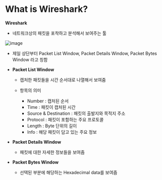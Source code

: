 # What is Wireshark?

**Wireshark**

- 네트워크상의 패킷을 포착하고 분석해서 보여주는 툴

![image](https://user-images.githubusercontent.com/55044278/93714687-6c166400-fb9f-11ea-9b2d-577300bc2470.png)

- 제일 상단부터 Packet List Window, Packet Details Window, Packet Bytes Window 라고 칭함
- **Packet List Window**

  - 캡처한 패킷들을 시간 순서대로 나열해서 보여줌
  
  - 항목의 의미
  
    - Number : 캡처된 순서
    - Time : 패킷이 캡처된 시간
    - Source & Destination : 패킷의 출발지와 목적지 주소
    - Protocol : 패킷이 포함하는 주요 프로토콜
    - Length : Byte 단위의 길이
    - Info : 해당 패킷이 담고 있는 주요 정보
    
- **Packet Details Window**

  - 패킷에 대한 자세한 정보들을 보여줌
  
- **Packet Bytes Window**

  - 선택된 부분에 해당하는 Hexadecimal data를 보여줌
